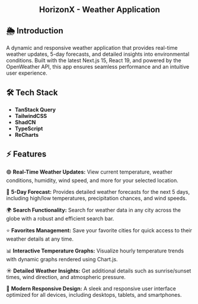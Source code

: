 <div align="center"> <h2><strong>HorizonX - Weather Application</strong></h2> </div>

## 🌦️ Introduction

A dynamic and responsive weather application that provides real-time weather updates, 5-day forecasts, and detailed insights into environmental conditions. Built with the latest Next.js 15, React 19, and powered by the OpenWeather API, this app ensures seamless performance and an intuitive user experience.

## 🛠️ Tech Stack

- **TanStack Query**     
- **TailwindCSS**  
- **ShadCN**  
- **TypeScript**
- **ReCharts**

## ⚡ Features

🟢 **Real-Time Weather Updates:** View current temperature, weather conditions, humidity, wind speed, and more for your selected location.

📅 **5-Day Forecast:** Provides detailed weather forecasts for the next 5 days, including high/low temperatures, precipitation chances, and wind speeds.

🌍 **Search Functionality:** Search for weather data in any city across the globe with a robust and efficient search bar.

⭐ **Favorites Management:** Save your favorite cities for quick access to their weather details at any time.

📊 **Interactive Temperature Graphs:** Visualize hourly temperature trends with dynamic graphs rendered using Chart.js.

☀️ **Detailed Weather Insights:** Get additional details such as sunrise/sunset times, wind direction, and atmospheric pressure.

📂 **Modern Responsive Design:** A sleek and responsive user interface optimized for all devices, including desktops, tablets, and smartphones.
